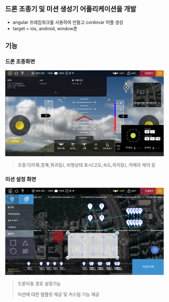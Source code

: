 ## 드론 조종기 및 미션 생성기 어플리케이션을 개발
- angular 프레임워크를 사용하여 만들고 cordovar 어플 생성
- target = ios, android, window폰

## 기능

### 드론 조종화면

![controller](./controller.png)

> 조종기(이륙,창륙,복귀등), 비행상태 표시(고도,속도,위치등), 카메라 제어 등

### 미션 설정 화면

![mission](./mission.png)

> 드론이동 경로 설정기능
>
> 미션에 대한 템플릿 제공 및 커스텀 기능 제공
